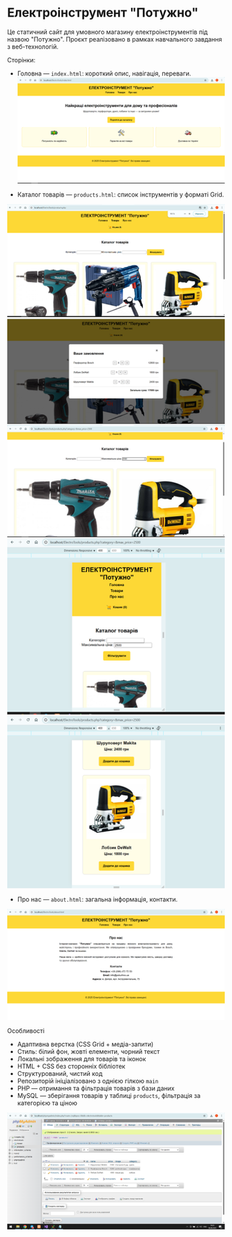 # Електроінструмент "Потужно"

Це статичний сайт для умовного магазину електроінструментів під назвою "Потужно". Проєкт реалізовано в рамках навчального завдання з веб-технологій.

Сторінки:

- Головна — `index.html`: короткий опис, навігація, переваги.
![Alt текст](screenshots/1.png)

- Каталог товарів — `products.html`: список інструментів у форматі Grid.

![Alt текст](screenshots/2.png)
![Alt текст](screenshots/3.png)
![Alt текст](screenshots/5.png)
![Alt текст](screenshots/6.png)
![Alt текст](screenshots/7.png)


- Про нас — `about.html`: загальна інформація, контакти.


![Alt текст](screenshots/4.png)



Особливості

- Адаптивна верстка (CSS Grid + медіа-запити)
- Стиль: білий фон, жовті елементи, чорний текст
- Локальні зображення для товарів та іконок
- HTML + CSS без сторонніх бібліотек
- Структурований, чистий код
- Репозиторій ініціалізовано з однією гілкою `main`
- PHP — отримання та фільтрація товарів з бази даних
- MySQL — зберігання товарів у таблиці `products`, фільтрація за категорією та ціною

![Alt текст](screenshots/8.png)




